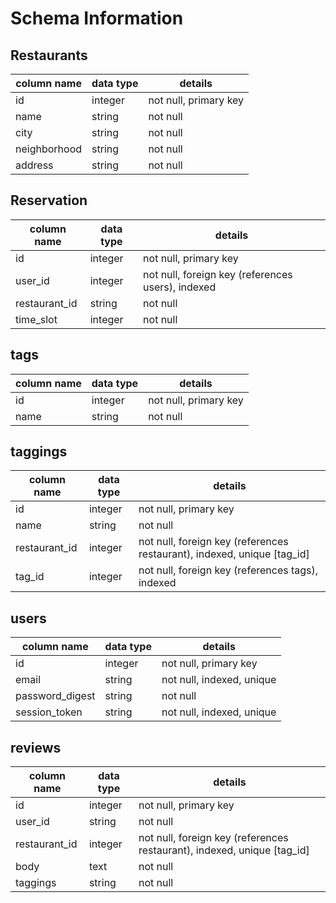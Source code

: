 # Schema Information

## Restaurants
column name | data type | details
------------|-----------|-----------------------
id          | integer   | not null, primary key
name        | string    | not null
city        | string    | not null
neighborhood| string    | not null
address     | string    | not null

## Reservation
column name | data type | details
------------|-----------|-----------------------
id          | integer   | not null, primary key
user_id     | integer   | not null, foreign key (references users), indexed
restaurant_id| string    | not null
time_slot   | integer    | not null

## tags
column name | data type | details
------------|-----------|-----------------------
id          | integer   | not null, primary key
name        | string    | not null

## taggings
column name | data type | details
------------|-----------|-----------------------
id          | integer   | not null, primary key
name        | string    | not null
restaurant_id | integer   | not null, foreign key (references restaurant), indexed, unique [tag_id]
tag_id      | integer   | not null, foreign key (references tags), indexed

## users
column name     | data type | details
----------------|-----------|-----------------------
id              | integer   | not null, primary key
email        | string    | not null, indexed, unique
password_digest | string    | not null
session_token   | string    | not null, indexed, unique

## reviews
column name | data type | details
------------|-----------|-----------------------
id          | integer   | not null, primary key
user_id     | string    | not null
restaurant_id | integer   | not null, foreign key (references restaurant), indexed, unique [tag_id]
body | text | not null
taggings    | string    | not null

